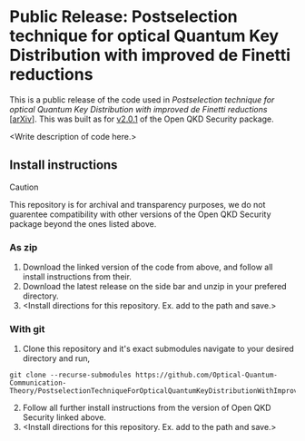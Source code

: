 # Public Release: Postselection technique for optical Quantum Key Distribution with improved de Finetti reductions

This is a public release of the code used in *Postselection technique for optical Quantum Key Distribution with improved de Finetti reductions* \[[arXiv](https://arxiv.org/abs/2403.11851)]. This was built as for [v2.0.1](https://github.com/Optical-Quantum-Communication-Theory/openQKDsecurity/releases/tag/v2.0.1) of the Open QKD Security package.

\<Write description of code here.\>


## Install instructions
> [!CAUTION]
> This repository is for archival and transparency purposes, we do not guarentee compatibility with other versions of the Open QKD Security package beyond the ones listed above.

### As zip
1. Download the linked version of the code from above, and follow all install instructions from their.
2. Download the latest release on the side bar and unzip in your prefered directory.
3.  \<Install directions for this repository. Ex. add to the path and save.\>

### With git
1. Clone this repository and it's exact submodules navigate to your desired directory and run,
```
git clone --recurse-submodules https://github.com/Optical-Quantum-Communication-Theory/PostselectionTechniqueForOpticalQuantumKeyDistributionWithImprovedDeFinettiReductions
```
2. Follow all further install instructions from the version of Open QKD Security linked above.
3. \<Install directions for this repository. Ex. add to the path and save.\>
